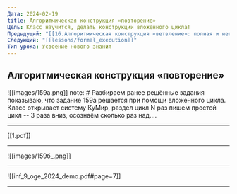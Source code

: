 ```yaml
---
Дата: 2024-02-19
title: Алгоритмическая конструкция «повторение»
Цель: Класс научится, делать конструкции вложенного цикла!
Предыдущий: "[[16.Алгоритмическая конструкция «ветвление»: полная и неполная формы]]"
Следующий: "[[lessons/formal_execution]]"
Тип урока: Усвоение нового знания
---
```

Алгоритмическая конструкция «повторение»
---
![[images/159а.png]]
note: # Разбираем ранее решённые задания показываю, что задание 159а решается при помощи вложенного цикла. Класс открывает систему КуМир, раздел цикл N раз пишем простой цикл -- 3 раза вниз, осознаём сколько раз над....

---
[[1.pdf]]

---
![[images/159б_.png]]

---

![[inf_9_oge_2024_demo.pdf#page=7]]

---


